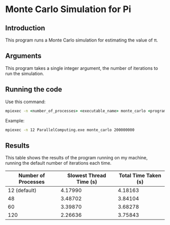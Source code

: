 ﻿# Monte Carlo Simulation for Pi
## Introduction
This program runs a Monte Carlo simulation for estimating the value of π.

## Arguments
This program takes a single integer argument, the number of iterations to run the simulation.

## Running the code
Use this command:
```cmd
mpiexec -n <number_of_processes> <executable_name> monte_carlo <program_arguments>
```

Example:
```cmd
mpiexec -n 12 ParallelComputing.exe monte_carlo 200000000
```

## Results
This table shows the results of the program running on my machine, running the default number of iterations each time.

| Number of Processes | Slowest Thread Time (s) | Total Time Taken (s) |
|---------------------|------------------------|----------------------|
| 12 (default)       | 4.17990                 | 4.18163             |
| 48                 | 3.48702                 | 3.84104             |
| 60                 | 3.39870                 | 3.68278             |
| 120                | 2.26636                 | 3.75843             |
